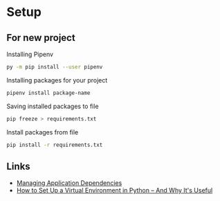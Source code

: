 # Setup

## For new project

Installing Pipenv

```bash
py -m pip install --user pipenv
```

Installing packages for your project

```bash
pipenv install package-name
```

Saving installed packages to file

```bash
pip freeze > requirements.txt
```

Install packages from file

```bash
pip install -r requirements.txt
```

## Links

- [Managing Application Dependencies](https://packaging.python.org/en/latest/tutorials/managing-dependencies/)
- [How to Set Up a Virtual Environment in Python – And Why It's Useful](https://www.freecodecamp.org/news/how-to-setup-virtual-environments-in-python/)
